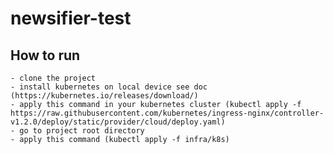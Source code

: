 # newsifier-test

## How to run

    - clone the project
    - install kubernetes on local device see doc (https://kubernetes.io/releases/download/)
    - apply this command in your kubernetes cluster (kubectl apply -f https://raw.githubusercontent.com/kubernetes/ingress-nginx/controller-v1.2.0/deploy/static/provider/cloud/deploy.yaml)
    - go to project root directory 
    - apply this command (kubectl apply -f infra/k8s)
